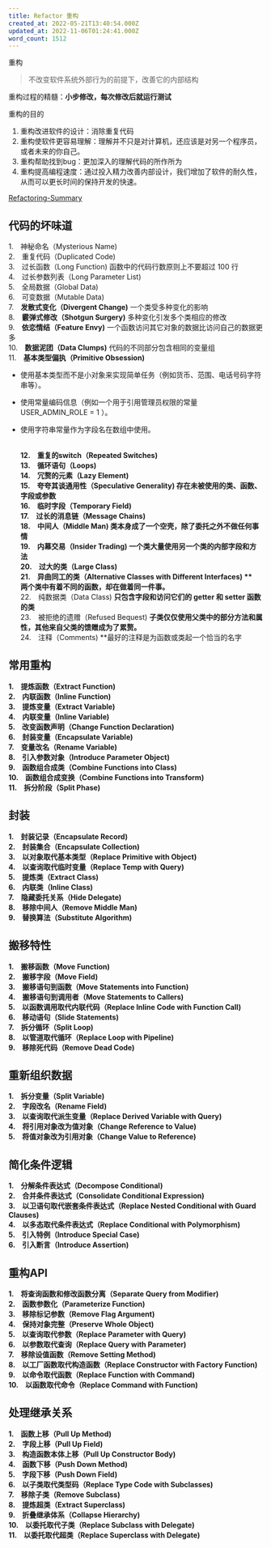 ```yaml
---
title: Refactor 重构
created_at: 2022-05-21T13:40:54.000Z
updated_at: 2022-11-06T01:24:41.000Z
word_count: 1512
---  
```

重构
> 不改变软件系统外部行为的前提下，改善它的内部结构


重构过程的精髓：**小步修改，每次修改后就运行测试**

重构的目的

1. 重构改进软件的设计：消除重复代码
2. 重构使软件更容易理解：理解并不只是对计算机，还应该是对另一个程序员，或者未来的你自己。
3. 重构帮助找到bug：更加深入的理解代码的所作所为
4. 重构提高编程速度：通过投入精力改善内部设计，我们增加了软件的耐久性，从而可以更长时间的保持开发的快速。


[Refactoring-Summary](https://github.com/HugoMatilla/Refactoring-Summary)

## 代码的坏味道
1.　神秘命名（Mysterious Name)  <br />  2.　重复代码（Duplicated Code)  <br />  3.　过长函数（Long Function)	函数中的代码行数原则上不要超过 100 行  <br />  4.　过长参数列表（Long Parameter List)  <br />  5.　全局数据（Global Data)  <br />  6.　可变数据（Mutable Data)  <br />  7.　**发散式变化（Divergent Change)**	一个类受多种变化的影响  <br />  8.　**霰弹式修改（Shotgun Surgery)**	多种变化引发多个类相应的修改  <br />  9.　**依恋情结（Feature Envy)**	一个函数访问其它对象的数据比访问自己的数据更多  <br />  10.　**数据泥团（Data Clumps)**	代码的不同部分包含相同的变量组  <br />  11.　**基本类型偏执（Primitive Obsession)**

- 使用基本类型而不是小对象来实现简单任务（例如货币、范围、电话号码字符串等）。
- 使用常量编码信息（例如一个用于引用管理员权限的常量USER_ADMIN_ROLE = 1 ）。
- 使用字符串常量作为字段名在数组中使用。

  <br />  **12.　重复的switch（Repeated Switches)  <br />  13.　循环语句（Loops)  <br />  14.　冗赘的元素（Lazy Element)  <br />  15.　夸夸其谈通用性（Speculative Generality)	**存在未被使用的类、函数、字段或参数**  <br />  16.　临时字段（Temporary Field)  <br />  17.　过长的消息链（Message Chains)  <br />  18.　中间人（Middle Man)	**类本身成了一个空壳，除了委托之外不做任何事情**  <br />  19.　内幕交易（Insider Trading)	**一个类大量使用另一个类的内部字段和方法**  <br />  20.　过大的类（Large Class)  <br />  21.　异曲同工的类（Alternative Classes with Different Interfaces)	**  <br />  两个类中有着不同的函数，却在做着同一件事。**  <br />  22.　纯数据类（Data Class)	**只包含字段和访问它们的 getter 和 setter 函数的类**  <br />  23.　被拒绝的遗赠（Refused Bequest)	**子类仅仅使用父类中的部分方法和属性，其他来自父类的馈赠成为了累赘。**  <br />  24.　注释（Comments)	**最好的注释是为函数或类起一个恰当的名字

## 常用重构
**1.　提炼函数（Extract Function)**  <br />  **2.　内联函数（Inline Function)**  <br />  **3.　提炼变量（Extract Variable)**  <br />  **4.　内联变量（Inline Variable)**  <br />  **5.　改变函数声明（Change Function Declaration)**  <br />  **6.　封装变量（Encapsulate Variable)**  <br />  **7.　变量改名（Rename Variable)**  <br />  **8.　引入参数对象（Introduce Parameter Object)**  <br />  **9.　函数组合成类（Combine Functions into Class)**  <br />  **10.　函数组合成变换（Combine Functions into Transform)**  <br />  **11.　拆分阶段（Split Phase)**

## 封装
**1.　封装记录（Encapsulate Record)**  <br />  **2.　封装集合（Encapsulate Collection)**  <br />  **3.　以对象取代基本类型（Replace Primitive with Object)**  <br />  **4.　以查询取代临时变量（Replace Temp with Query)**  <br />  **5.　提炼类（Extract Class)**  <br />  **6.　内联类（Inline Class)**  <br />  **7.　隐藏委托关系（Hide Delegate)**  <br />  **8.　移除中间人（Remove Middle Man)**  <br />  **9.　替换算法（Substitute Algorithm)**

## 搬移特性
**1.　搬移函数（Move Function)**  <br />  **2.　搬移字段（Move Field)**  <br />  **3.　搬移语句到函数（Move Statements into Function)**  <br />  **4.　搬移语句到调用者（Move Statements to Callers)**  <br />  **5.　以函数调用取代内联代码（Replace Inline Code with Function Call)**  <br />  **6.　移动语句（Slide Statements)**  <br />  **7.　拆分循环（Split Loop)**  <br />  **8.　以管道取代循环（Replace Loop with Pipeline)**  <br />  **9.　移除死代码（Remove Dead Code)**

## 重新组织数据
**1.　拆分变量（Split Variable)**  <br />  **2.　字段改名（Rename Field)**  <br />  **3.　以查询取代派生变量（Replace Derived Variable with Query)**  <br />  **4.　将引用对象改为值对象（Change Reference to Value)**  <br />  **5.　将值对象改为引用对象（Change Value to Reference)**

## 简化条件逻辑
**1.　分解条件表达式（Decompose Conditional)**  <br />  **2.　合并条件表达式（Consolidate Conditional Expression)**  <br />  **3.　以卫语句取代嵌套条件表达式（Replace Nested Conditional with Guard Clauses)**  <br />  **4.　以多态取代条件表达式（Replace Conditional with Polymorphism)**  <br />  **5.　引入特例（Introduce Special Case)**  <br />  **6.　引入断言（Introduce Assertion)**

## 重构API
**1.　将查询函数和修改函数分离（Separate Query from Modifier)**  <br />  **2.　函数参数化（Parameterize Function)**  <br />  **3.　移除标记参数（Remove Flag Argument)**  <br />  **4.　保持对象完整（Preserve Whole Object)**  <br />  **5.　以查询取代参数（Replace Parameter with Query)**  <br />  **6.　以参数取代查询（Replace Query with Parameter)**  <br />  **7.　移除设值函数（Remove Setting Method)**  <br />  **8.　以工厂函数取代构造函数（Replace Constructor with Factory Function)**  <br />  **9.　以命令取代函数（Replace Function with Command)**  <br />  **10.　以函数取代命令（Replace Command with Function)**

## 处理继承关系
**1.　函数上移（Pull Up Method)**  <br />  **2.　字段上移（Pull Up Field)**  <br />  **3.　构造函数本体上移（Pull Up Constructor Body)**  <br />  **4.　函数下移（Push Down Method)**  <br />  **5.　字段下移（Push Down Field)**  <br />  **6.　以子类取代类型码（Replace Type Code with Subclasses)**  <br />  **7.　移除子类（Remove Subclass)**  <br />  **8.　提炼超类（Extract Superclass)**  <br />  **9.　折叠继承体系（Collapse Hierarchy)**  <br />  **10.　以委托取代子类（Replace Subclass with Delegate)**  <br />  **11.　以委托取代超类（Replace Superclass with Delegate)**
